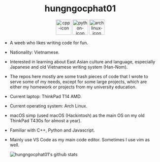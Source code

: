 <div align="center"><h1> hungngocphat01 </h1></div>

<div align="center"><span>
<img height="50" alt="cpp-icon" src="https://user-images.githubusercontent.com/42747200/46140125-da084900-c26d-11e8-8ea7-c45ae6306309.png"/>
<img height="50" alt="python-icon" src="https://cdn3.iconfinder.com/data/icons/logos-and-brands-adobe/512/267_Python-512.png"/>
<img height="50" alt="archlinux-icon" src="https://www.logolynx.com/images/logolynx/91/914639a1180c179a71fee283128b01c5.png"/></span></div>

- A weeb who likes writing code for fun.
- Nationality: Vietnamese.
- Interested in learning about East Asian culture and language, especially Japanese and old Vietnamese writing system (Han-Nom).
- The repos here mostly are some trash pieces of code that I wrote to serve some of my needs, except for some large projects, which are either my homework or projects from my university education.

- Current laptop: ThinkPad T14 AMD.
- Current operating system: Arch Linux.
- macOS simp (used macOS (Hackintosh) as the main OS on my old ThinkPad T430s for almost a year).

- Familiar with C++, Python and Javascript.
- Mainly use VS Code as my main code editor. Sometimes I use vim as well.

  ![hungngocphat01's github stats](https://github-readme-stats.vercel.app/api?username=hungngocphat01)
